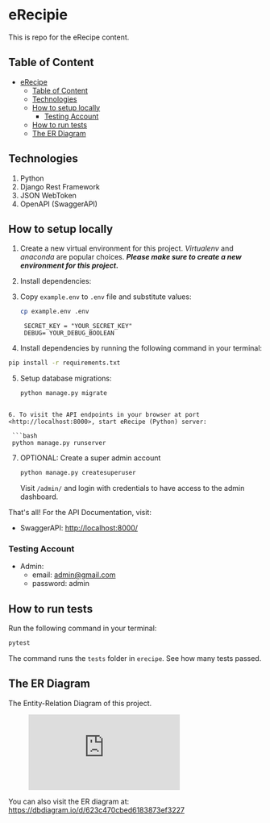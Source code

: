 # eRecipie

This is repo for the eRecipe content.

## Table of Content

- [eRecipe](#eRecipe)
  - [Table of Content](#table-of-content)
  - [Technologies](#technologies)
  - [How to setup locally](#how-to-setup-locally)
    - [Testing Account](#testing-account)
  - [How to run tests](#how-to-run-tests)
  - [The ER Diagram](#the-er-diagram)

## Technologies

1. Python
2. Django Rest Framework
3. JSON WebToken
4. OpenAPI (SwaggerAPI)

## How to setup locally

1. Create a new virtual environment for this project. *Virtualenv* and *anaconda* are popular choices. ***Please make sure to create a new environment for this project.***
2. Install dependencies:
3. Copy `example.env` to `.env` file and substitute values:

   ```bash
   cp example.env .env
   ```

   ```env
    SECRET_KEY = "YOUR_SECRET_KEY"
    DEBUG= YOUR_DEBUG_BOOLEAN
   ```

4. Install dependencies by running the following command in your terminal:

  ```bash
  pip install -r requirements.txt
  ```

5. Setup database migrations:

   ```bash
   python manage.py migrate

  ```

6. To visit the API endpoints in your browser at port <http://localhost:8000>, start eRecipe (Python) server:

   ```bash
   python manage.py runserver
   ```

7. OPTIONAL: Create a super admin account

   ```bash
   python manage.py createsuperuser
   ```

   Visit `/admin/` and login with credentials to have access to the admin dashboard.

That's all! For the API Documentation, visit:

- SwaggerAPI: <http://localhost:8000/>

### Testing Account

- Admin:
  - email: admin@gmail.com
  - password: admin

## How to run tests

Run the following command in your terminal:

```bash
pytest
```

The command runs the `tests` folder in `erecipe`. See how many tests passed.

## The ER Diagram

The Entity-Relation Diagram of this project.

<figure class="video_container">
  <iframe src="https://dbdiagram.io/d/623c470cbed6183873ef3227" allowfullscreen="true" frameborder="0"> </iframe>
</figure>

You can also visit the ER diagram at: <https://dbdiagram.io/d/623c470cbed6183873ef3227>